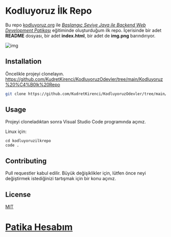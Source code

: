 # **Kodluyoruz İlk Repo**

Bu repo [kodluyoruz.org](https://www.kodluyoruz.org/) ile [_Başlangıç Seviye Java ile Backend Web Development Patikası_](https://app.patika.dev/paths/baslangic-seviye-java-ile-backend-web-development-patikasi) eğitiminde oluşturduğum ilk repo. İçerisinde bir adet **README** dosyası, bir adet **index.html**, bir adet de **img.png** barındırıyor.

![img](https://raw.githubusercontent.com/KudretKirenci/KodluyoruzOdevler/main/Kodluyoruz%20%C4%B0lk%20Repo/img.png)

## **Installation**

Öncelikle projeyi clonelayın. https://github.com/KudretKirenci/KodluyoruzOdevler/tree/main/Kodluyoruz%20%C4%B0lk%20Repo

```bash
git clone https://github.com/KudretKirenci/KodluyoruzOdevler/tree/main/Kodluyoruz%20%C4%B0lk%20Repo
```

## **Usage**

Projeyi cloneladıktan sonra Visual Studio Code programında açınız.

Linux için:

```linux
cd kodluyoruzilkrepo
code .
```

## **Contributing**

Pull requestler kabul edilir. Büyük değişiklikler için, lütfen önce neyi değiştirmek istediğinizi tartışmak için bir konu açınız.

## **License**

[MIT](https://choosealicense.com/licenses/mit/)

# [Patika Hesabım](https://app.patika.dev/kudretkirenci)
